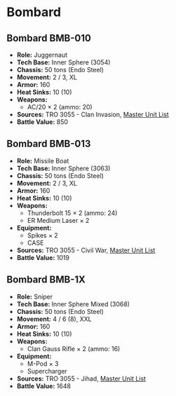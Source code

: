 # Bombard
## Bombard BMB-010
- **Role:** Juggernaut
- **Tech Base:** Inner Sphere (3054)
- **Chassis:** 50 tons (Endo Steel)
- **Movement:** 2 / 3, XL
- **Armor:** 160
- **Heat Sinks:** 10 (10)
- **Weapons:**
  - AC/20 × 2 (ammo: 20)
- **Sources:** TRO 3055 - Clan Invasion, [Master Unit List](http://masterunitlist.info/Unit/Details/418/bombard-bmb-010)
- **Battle Value:** 850

## Bombard BMB-013
- **Role:** Missile Boat
- **Tech Base:** Inner Sphere (3063)
- **Chassis:** 50 tons (Endo Steel)
- **Movement:** 2 / 3, XL
- **Armor:** 160
- **Heat Sinks:** 10 (10)
- **Weapons:**
  - Thunderbolt 15 × 2 (ammo: 24)
  - ER Medium Laser × 2
- **Equipment:**
  - Spikes × 2
  - CASE
- **Sources:** TRO 3055 - Civil War, [Master Unit List](http://masterunitlist.info/Unit/Details/419/bombard-bmb-013)
- **Battle Value:** 1019

## Bombard BMB-1X
- **Role:** Sniper
- **Tech Base:** Inner Sphere Mixed (3068)
- **Chassis:** 50 tons (Endo Steel)
- **Movement:** 4 / 6 (8), XXL
- **Armor:** 160
- **Heat Sinks:** 10 (10)
- **Weapons:**
  - Clan Gauss Rifle × 2 (ammo: 16)
- **Equipment:**
  - M-Pod × 3
  - Supercharger
- **Sources:** TRO 3055 - Jihad, [Master Unit List](http://masterunitlist.info/Unit/Details/420/bombard-bmb-1x)
- **Battle Value:** 1648

